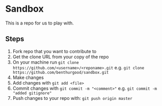 # Sandbox
This is a repo for us to play with.

## Steps
1. Fork repo that you want to contribute to
2. Get the clone URL from your copy of the repo
3. On your machine run `git clone https://github.com/<username>/<reponame>.git`
e.g. `git clone https://github.com/benthurgood/sandbox.git`
4. Make changes
5. Add changes with `git add <file>`
6. Commit changes with `git commit -m "<comment>"`
e.g. `git commit -m "added gitignore"`
7. Push changes to your repo with:
`git push origin master`


